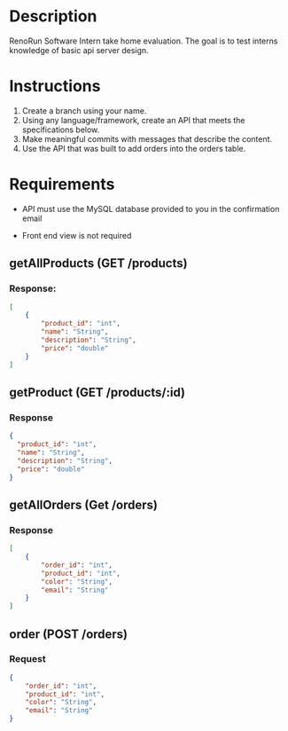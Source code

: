 # Description
RenoRun Software Intern take home evaluation. The goal is to test interns knowledge of basic api server design.

# Instructions
1. Create a branch using your name.
2. Using any language/framework, create an API that meets the specifications below.
3. Make meaningful commits with messages that describe the content.
4. Use the API that was built to add orders into the orders table.

# Requirements
- API must use the MySQL database provided to you in the confirmation email

* Front end view is not required

## getAllProducts (GET /products)
### Response:
```json
[
    {
        "product_id": "int",
        "name": "String",
        "description": "String",
        "price": "double"
    }
]
```

## getProduct (GET /products/:id)
### Response
```json
{
  "product_id": "int",
  "name": "String",
  "description": "String",
  "price": "double"
}
```

## getAllOrders (Get /orders)
### Response
```json
[
    {
        "order_id": "int",
        "product_id": "int",
        "color": "String",
        "email": "String"
    }
]
```
## order (POST /orders)
### Request
```json
{
    "order_id": "int",
    "product_id": "int",
    "color": "String",
    "email": "String"
}
```

